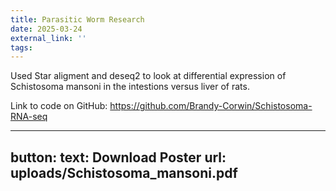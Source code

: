 ```yaml
---
title: Parasitic Worm Research
date: 2025-03-24
external_link: ''
tags:
---
```


Used Star aligment and deseq2 to look at differential expression of Schistosoma mansoni in the intestions versus liver of rats.

Link to code on GitHub: https://github.com/Brandy-Corwin/Schistosoma-RNA-seq 

---
button:
  text: Download Poster
  url: uploads/Schistosoma_mansoni.pdf
---
<!--more-->
